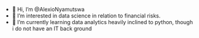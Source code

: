- 👋 Hi, I’m @AlexioNyamutswa
- 👀 I’m interested in data science in relation to financial risks.
- 🌱 I’m currently learning data analytics heavily inclined to python, though i do not have an IT back ground


<!---
AlexioNyamutswa/AlexioNyamutswa is a ✨ special ✨ repository because its `README.md` (this file) appears on your GitHub profile.
You can click the Preview link to take a look at your changes.
--->
